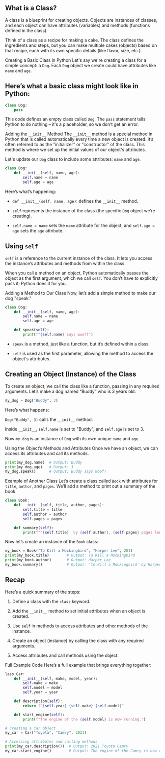 ## What is a Class?
A class is a blueprint for creating objects. Objects are instances of classes, and each object can have attributes (variables) and methods (functions defined in the class).

Think of a class as a recipe for making a cake. The class defines the ingredients and steps, but you can make multiple cakes (objects) based on that recipe, each with its own specific details (like flavor, size, etc.).

Creating a Basic Class in Python
Let's say we're creating a class for a simple concept: a `Dog`. Each `Dog` object we create could have attributes like `name` and `age`.

## Here’s what a basic class might look like in Python:
```python
class Dog:
    pass
```
This code defines an empty class called `Dog`. The `pass` statement tells Python to do nothing – it's a placeholder, so we don't get an error.

Adding the `__init__` Method
The `__init__` method is a special method in Python that is called automatically every time a new object is created. It’s often referred to as the "initializer" or "constructor" of the class. This method is where we set up the initial values of our object's attributes.

Let's update our `Dog` class to include some attributes: `name` and `age`.
```python
class Dog:
    def __init__(self, name, age):
        self.name = name
        self.age = age
```
Here’s what’s happening:

* `def __init__(self, name, age)`: defines the `__init__` method.

* `self` represents the instance of the class (the specific `Dog` object we’re creating).

* `self.name = name` sets the `name` attribute for the object, and `self.age = age` sets the `age` attribute.

## Using `self`
`self` is a reference to the current instance of the class. It lets you access the instance’s attributes and methods from within the class.

When you call a method on an object, Python automatically passes the object as the first argument, which we call `self`. You don’t have to explicitly pass it; Python does it for you.

Adding a Method to Our Class
Now, let’s add a simple method to make our dog "speak."
```python
class Dog:
    def __init__(self, name, age):
        self.name = name
        self.age = age

    def speak(self):
        print(f"{self.name} says woof!")

```
* `speak` is a method, just like a function, but it’s defined within a class.

* `self` is used as the first parameter, allowing the method to access the object's attributes.

## Creating an Object (Instance) of the Class
To create an object, we call the class like a function, passing in any required arguments. Let’s make a dog named “Buddy” who is 3 years old.
```python
my_dog = Dog("Buddy", 3)
```
Here’s what happens:

`Dog("Buddy", 3)` calls the `__init__` method.

Inside `__init__`, `self.name` is set to "Buddy", and `self.age` is set to 3.

Now `my_dog` is an instance of `Dog` with its own unique `name` and `age`.

Using the Object’s Methods and Attributes
Once we have an object, we can access its attributes and call its methods.
```python
print(my_dog.name)  # Output: Buddy
print(my_dog.age)   # Output: 3
my_dog.speak()      # Output: Buddy says woof!
```
Example of Another Class
Let’s create a class called `Book` with attributes for `title`, `author`, and `pages`. We’ll add a method to print out a summary of the book.
```python
class Book:
    def __init__(self, title, author, pages):
        self.title = title
        self.author = author
        self.pages = pages

    def summary(self):
        print(f"'{self.title}' by {self.author}, {self.pages} pages long.")
```
Now let’s create an instance of the `Book` class:
```PYTHON
my_book = Book("To Kill a Mockingbird", "Harper Lee", 281)
print(my_book.title)        # Output: To Kill a Mockingbird
print(my_book.author)       # Output: Harper Lee
my_book.summary()           # Output: 'To Kill a Mockingbird' by Harper Lee, 281 pages long.
```

## Recap
Here’s a quick summary of the steps:

1. Define a class with the `class` keyword.

2. Add the `__init__` method to set initial attributes when an object is created.

3. Use `self` in methods to access attributes and other methods of the instance.

4. Create an object (instance) by calling the class with any required arguments.

5. Access attributes and call methods using the object.

Full Example Code
Here’s a full example that brings everything together:
```python 
lass Car:
    def __init__(self, make, model, year):
        self.make = make
        self.model = model
        self.year = year

    def description(self):
        return f"{self.year} {self.make} {self.model}"

    def start_engine(self):
        print(f"The engine of the {self.model} is now running.")

# Creating a Car object
my_car = Car("Toyota", "Camry", 2021)

# Accessing attributes and calling methods
print(my_car.description())  # Output: 2021 Toyota Camry
my_car.start_engine()        # Output: The engine of the Camry is now running.
```